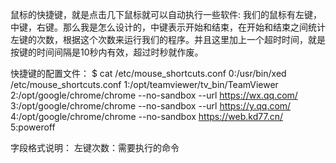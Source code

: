 鼠标的快捷键，就是点击几下鼠标就可以自动执行一些软件:
我们的鼠标有左键，中键，右键。那么我是怎么设计的，中键表示开始和结束，在开始和结束之间统计左键的次数，根据这个次数来运行我们的程序。并且这里加上一个超时时间，就是按键的时间间隔是10秒内有效，超过时秒就作废。


快捷键的配置文件：
$ cat  /etc/mouse_shortcuts.conf 
0:/usr/bin/xed /etc/mouse_shortcuts.conf
1:/opt/teamviewer/tv_bin/TeamViewer
2:/opt/google/chrome/chrome --no-sandbox --url https://wx.qq.com/
3:/opt/google/chrome/chrome --no-sandbox --url https://y.qq.com/
4:/opt/google/chrome/chrome --no-sandbox https://web.kd77.cn/
5:poweroff


字段格式说明：
左键次数：需要执行的命令





